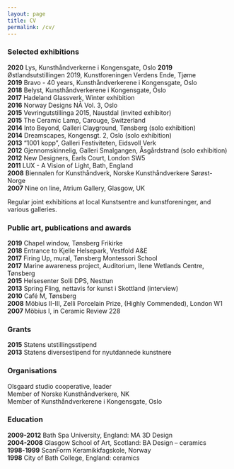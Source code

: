 ```yaml
---
layout: page
title: CV
permalink: /cv/
---
```


### Selected exhibitions
**2020** Lys, Kunsthåndverkerne i Kongensgate, Oslo 
**2019** Østlandsutstillingen 2019, Kunstforeningen Verdens Ende, Tjøme  
**2019** Bravo - 40 years, Kunsthåndverkerene i Kongensgate, Oslo  
**2018** Belyst, Kunsthåndverkerene i Kongensgate, Oslo  
**2017** Hadeland Glassverk, Winter exhibition  
**2016** Norway Designs NÅ Vol. 3, Oslo  
**2015** Vevringutstillinga 2015, Naustdal (invited exhibitor)  
**2015** The Ceramic Lamp, Carouge, Switzerland  
**2014** Into Beyond, Galleri Clayground, Tønsberg (solo exhibition)  
**2014** Dreamscapes, Kongensgt. 2, Oslo (solo exhibition)  
**2013** “1001 kopp”, Galleri Festiviteten, Eidsvoll Verk  
**2012** Gjennomskinnelig, Galleri Smalgangen, Åsgårdstrand (solo exhibition)  
**2012** New Designers, Earls Court, London SW5  
**2011** LUX - A Vision of Light, Bath, England  
**2008** Biennalen for Kunsthåndverk, Norske Kunsthåndverkere Sørøst-Norge  
**2007** Nine on line, Atrium Gallery, Glasgow, UK  

Regular joint exhibitions at local Kunstsentre and kunstforeninger, and various galleries.

### Public art, publications and awards

**2019** Chapel window, Tønsberg Frikirke  
**2018** Entrance to Kjelle Helsepark, Vestfold A&E  
**2017** Firing Up, mural, Tønsberg Montessori School  
**2017** Marine awareness project, Auditorium, Ilene Wetlands Centre, Tønsberg  
**2015** Helsesenter Solli DPS, Nesttun  
**2013** Spring Fling, nettavis for kunst i Skottland (interview)  
**2010** Café M, Tønsberg  
**2008** Möbius II-III, Zelli Porcelain Prize, (Highly Commended), London W1  
**2007** Möbius I, in Ceramic Review 228  

### Grants

**2015** Statens utstillingsstipend  
**2013** Statens diversestipend for nyutdannede kunstnere  

### Organisations

Olsgaard studio cooperative, leader  
Member of Norske Kunsthåndverkere, NK  
Member of Kunsthåndverkerene i Kongensgate, Oslo  

### Education

**2009-2012** Bath Spa University, England: MA 3D Design  
**2004-2008** Glasgow School of Art, Scotland: BA Design – ceramics  
**1998-1999** ScanForm Keramikkfagskole, Norway  
**1998** City of Bath College, England: ceramics  
